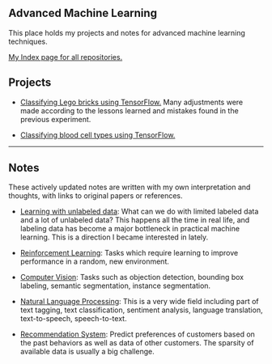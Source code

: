 ## Advanced Machine Learning
This place holds my projects and notes for advanced machine learning techniques.

[My Index page for all repositories.](https://github.com/zxfsheep/Index/blob/master/README.md)

## Projects

* [Classifying Lego bricks using TensorFlow.](https://github.com/zxfsheep/advanced-machine-learning/blob/master/lego_bricks.ipynb) Many adjustments were made according to the lessons learned and mistakes found in the previous experiment.

* [Classifying blood cell types using TensorFlow.](https://github.com/zxfsheep/advanced-machine-learning/blob/master/blood_cell.ipynb)

---

## Notes
These actively updated notes are written with my own interpretation and thoughts, with links to original papers or references.

* [Learning with unlabeled data](https://github.com/zxfsheep/advanced-machine-learning/blob/master/summaries/Learning%20with%20unlabeled%20data.md): What can we do with limited labeled data and a lot of unlabeled data? This happens all the time in real life, and labeling data has become a major bottleneck in practical machine learning. This is a direction I became interested in lately.

* [Reinforcement Learning](https://github.com/zxfsheep/advanced-machine-learning/blob/master/summaries/RL.md): Tasks which require learning to improve performance in a random, new environment.

* [Computer Vision](https://github.com/zxfsheep/advanced-machine-learning/blob/master/summaries/Vision.md): Tasks such as objection detection, bounding box labeling, semantic segmentation, instance segmentation.

* [Natural Language Processing](https://github.com/zxfsheep/advanced-machine-learning/blob/master/summaries/NLP.md): This is a very wide field including part of text tagging, text classification, sentiment analysis, language translation, text-to-speech, speech-to-text.

* [Recommendation System](https://github.com/zxfsheep/advanced-machine-learning/blob/master/summaries/Recommendation.md): Predict preferences of customers based on the past behaviors as well as data of other customers. The sparsity of available data is usually a big challenge.
